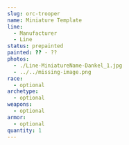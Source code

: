 ```yaml
---
slug: orc-trooper
name: Miniature Template
line:
  - Manufacturer
  - Line
status: prepainted
painted: ?? - ??
photos:
  - ./Line-MiniatureName-Dankel_1.jpg
  - ../../missing-image.png
race:
  - optional
archetype:
  - optional
weapons:
  - optional
armor:
  - optional
quantity: 1
---
```

